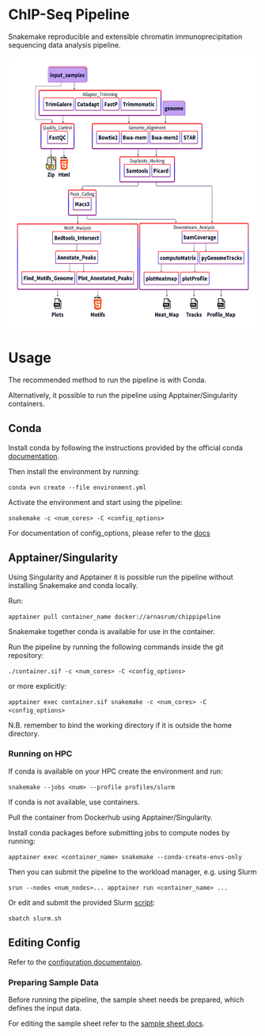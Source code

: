# ChIP-Seq Pipeline

Snakemake reproducible and extensible chromatin immunoprecipitation sequencing data analysis pipeline.

<img alt="pipeline flowchart" src="docs/images/flow.png" width="550" height="550">


# Usage

The recommended method to run the pipeline is with Conda. 

Alternatively, it possible to run the pipeline using Apptainer/Singularity containers.


## Conda

Install conda by following the instructions provided by the official conda [documentation](https://docs.conda.io/projects/conda/en/stable/user-guide/install/index.html).

Then install the environment by running:

`conda evn create --file environment.yml`

Activate the environment and start using the pipeline:

`snakemake -c <num_cores> -C <config_options>`

For documentation of config_options, please refer to the [docs](docs/conf.md)

## Apptainer/Singularity

Using Singularity and Apptainer it is possible run the pipeline without installing Snakemake and conda locally.

Run:

`apptainer pull container_name docker://arnasrum/chippipeline`

Snakemake together conda is available for use in the container.

Run the pipeline by running the following commands inside the git repository:

`./container.sif -c <num_cores> -C <config_options>`

or more explicitly:

`apptainer exec container.sif snakemake -c <num_cores> -C <config_options>`

N.B. remember to bind the working directory if it is outside the home directory.


### Running on HPC

If conda is available on your HPC create the environment and run:

`snakemake --jobs <num> --profile profiles/slurm`

If conda is not available, use containers.

Pull the container from Dockerhub using Apptainer/Singularity.

Install conda packages before submitting jobs to compute nodes by running:

`apptainer exec <container_name> snakemake --conda-create-envs-only`

Then you can submit the pipeline to the workload manager, e.g. using Slurm

`srun --nodes <num_nodes>... apptainer run <container_name> ...`

Or edit and submit the provided Slurm [script](slurm.sh):

`sbatch slurm.sh`

## Editing Config 

Refer to the [configuration documentaion](docs/conf.md).

### Preparing Sample Data

Before running the pipeline, the sample sheet needs be prepared, which defines the input data. 

For editing the sample sheet refer to the [sample sheet docs](docs/sample_sheet.md).

